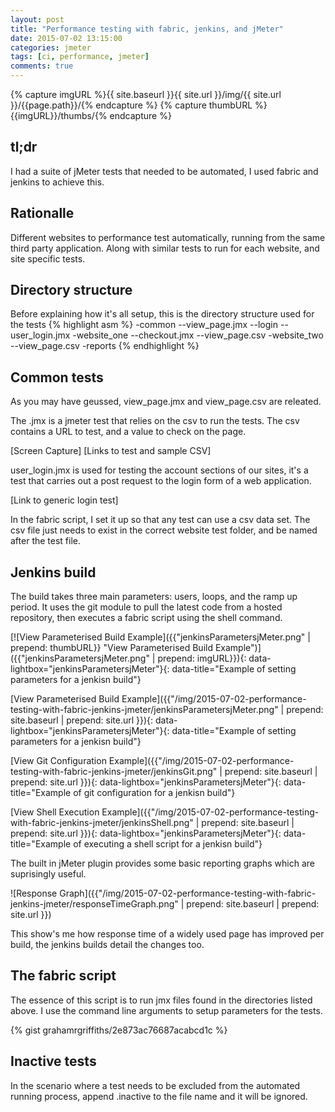 ```yaml
--- 
layout: post 
title: "Performance testing with fabric, jenkins, and jMeter" 
date: 2015-07-02 13:15:00 
categories: jmeter 
tags: [ci, performance, jmeter] 
comments: true 
---
```


{% capture imgURL %}{{ site.baseurl }}{{ site.url }}/img/{{ site.url }}/{{page.path}}/{% endcapture %}
{% capture thumbURL %}{{imgURL}}/thumbs/{% endcapture %}

## tl;dr
I had a suite of jMeter tests that needed to be automated, I used fabric 
and jenkins to achieve this. 
<!--more-->

## Rationalle
Different websites to performance test automatically, running from the 
same third party application. Along with similar tests to run for each website, 
and site specific tests.

## Directory structure

Before explaining how it's all setup, this is the directory structure 
used for the tests 
{% highlight asm %} 
-common
 --view_page.jmx
 --login
   --user_login.jmx 
-website_one
 --checkout.jmx
 --view_page.csv 
-website_two
 --view_page.csv 
-reports 
{% endhighlight %}

## Common tests

As you may have geussed, view_page.jmx and view_page.csv are releated. 

The .jmx is a jmeter test that relies on the csv to run the tests. The 
csv contains a URL to test, and a value to check on the page. 

[Screen Capture] [Links to test and sample CSV] 

user_login.jmx is used for testing the account sections of our sites, it's a test that carries out 
a post request to the login form of a web application. 

[Link to generic login test] 

In the fabric script, I set it up so that any test can use a csv data set. 
The csv file just needs to exist in the correct website test folder, and be named after the test file.

## Jenkins build
The build takes three main parameters: users, loops, and the ramp up 
period. It uses the git module to pull the latest code from a hosted 
repository, then executes a fabric script using the shell command. 

[![View Parameterised Build Example]({{"jenkinsParametersjMeter.png" | prepend: thumbURL}} "View Parameterised Build Example")]({{"jenkinsParametersjMeter.png" | prepend: imgURL}}){: data-lightbox="jenkinsParametersjMeter"}{: data-title="Example of setting parameters for a jenkisn build"}

[View Parameterised Build Example]({{"/img/2015-07-02-performance-testing-with-fabric-jenkins-jmeter/jenkinsParametersjMeter.png" | prepend: site.baseurl | prepend: site.url }}){: data-lightbox="jenkinsParametersjMeter"}{: data-title="Example of setting parameters for a jenkisn build"}

[View Git Configuration Example]({{"/img/2015-07-02-performance-testing-with-fabric-jenkins-jmeter/jenkinsGit.png" | prepend: site.baseurl | prepend: site.url }}){: data-lightbox="jenkinsParametersjMeter"}{: data-title="Example of git configuration for a jenkisn build"}

[View Shell Execution Example]({{"/img/2015-07-02-performance-testing-with-fabric-jenkins-jmeter/jenkinsShell.png" | prepend: site.baseurl | prepend: site.url }}){: data-lightbox="jenkinsParametersjMeter"}{: data-title="Example of executing a shell script for a jenkisn build"}

The built in jMeter plugin provides some basic reporting graphs which are suprisingly useful.

![Response Graph]({{"/img/2015-07-02-performance-testing-with-fabric-jenkins-jmeter/responseTimeGraph.png" | prepend: site.baseurl | prepend: site.url }})

This show's me how response time of a widely used page has improved per build, the jenkins builds detail the changes too.

## The fabric script
The essence of this script is to run jmx files found in the directories 
listed above. I use the command line arguments to setup parameters for 
the tests. 

{% gist grahamrgriffiths/2e873ac76687acabcd1c %}

## Inactive tests
In the scenario where a test needs to be excluded from the automated running process, append .inactive to the file name and it will be ignored.
